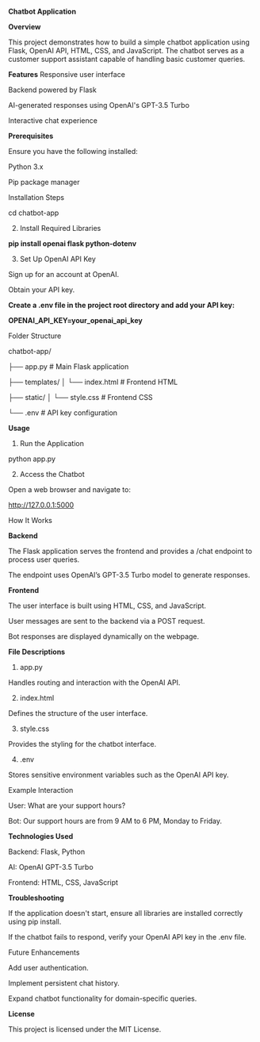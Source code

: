 **Chatbot Application**

**Overview**

This project demonstrates how to build a simple chatbot application using Flask, OpenAI API, HTML, CSS, and JavaScript. The chatbot serves as a customer support assistant capable of handling basic customer queries.

**Features**
Responsive user interface

Backend powered by Flask

AI-generated responses using OpenAI's GPT-3.5 Turbo

Interactive chat experience

**Prerequisites**

Ensure you have the following installed:

Python 3.x

Pip package manager

Installation Steps

cd chatbot-app

2. Install Required Libraries

**pip install openai flask python-dotenv**

3. Set Up OpenAI API Key

Sign up for an account at OpenAI.

Obtain your API key.

**Create a .env file in the project root directory and add your API key:**

**OPENAI_API_KEY=your_openai_api_key**

Folder Structure

chatbot-app/

├── app.py            # Main Flask application

├── templates/
│   └── index.html    # Frontend HTML

├── static/
│   └── style.css     # Frontend CSS

└── .env              # API key configuration

**Usage**

1. Run the Application

python app.py

2. Access the Chatbot

Open a web browser and navigate to:

http://127.0.0.1:5000

How It Works

**Backend**

The Flask application serves the frontend and provides a /chat endpoint to process user queries.

The endpoint uses OpenAI’s GPT-3.5 Turbo model to generate responses.

**Frontend**

The user interface is built using HTML, CSS, and JavaScript.

User messages are sent to the backend via a POST request.

Bot responses are displayed dynamically on the webpage.

**File Descriptions**

1. app.py

Handles routing and interaction with the OpenAI API.

2. index.html

Defines the structure of the user interface.

3. style.css

Provides the styling for the chatbot interface.

4. .env

Stores sensitive environment variables such as the OpenAI API key.

Example Interaction

User: What are your support hours?

Bot: Our support hours are from 9 AM to 6 PM, Monday to Friday.

**Technologies Used**

Backend: Flask, Python

AI: OpenAI GPT-3.5 Turbo

Frontend: HTML, CSS, JavaScript

**Troubleshooting**

If the application doesn't start, ensure all libraries are installed correctly using pip install.

If the chatbot fails to respond, verify your OpenAI API key in the .env file.

Future Enhancements

Add user authentication.

Implement persistent chat history.

Expand chatbot functionality for domain-specific queries.

**License**

This project is licensed under the MIT License.
